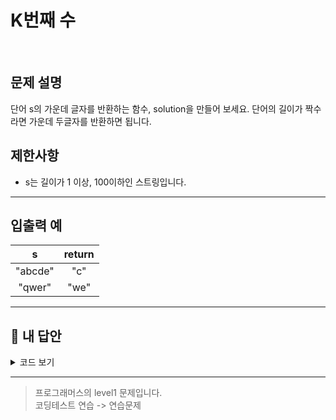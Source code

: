 # K번째 수

<br/>

## 문제 설명

단어 s의 가운데 글자를 반환하는 함수, solution을 만들어 보세요. 단어의 길이가 짝수라면 가운데 두글자를 반환하면 됩니다.

## 제한사항

- s는 길이가 1 이상, 100이하인 스트링입니다.

---

## 입출력 예

|    s    | return |
| :-----: | :----: |
| "abcde" |  "c"   |
| "qwer"  |  "we"  |

---

## 🐤 내 답안

<details>
<summary>코드 보기</summary>
<div markdown="1">

```js
function solution(s) {
  var answer = s;
  if (answer.length % 2 == 0) {
    const even = answer.length / 2;
    return answer[even - 1] + answer[even];
  } else {
    const odd = parseInt(answer.length / 2);
    return answer[odd];
  }
}
```

</div>
</details>

---

> 프로그래머스의 level1 문제입니다.<br />
> 코딩테스트 연습 -> 연습문제

